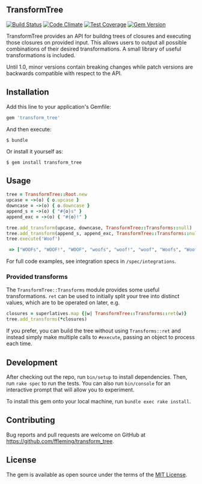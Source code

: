 TransformTree
---
[![Build Status](https://travis-ci.org/ffleming/transform_tree.svg?branch=master)](https://travis-ci.org/ffleming/transform_tree)
[![Code Climate](https://codeclimate.com/github/ffleming/transform_tree/badges/gpa.svg)](https://codeclimate.com/github/ffleming/transform_tree)
[![Test Coverage](https://codeclimate.com/github/ffleming/transform_tree/badges/coverage.svg)](https://codeclimate.com/github/ffleming/transform_tree/coverage)
[![Gem Version](https://badge.fury.io/rb/transform_tree.svg)](https://badge.fury.io/rb/transform_tree)

TransformTree provides an API for buildng trees of closures and executing those closures on provided input.  This allows users to output all possible combinations of their desired transformations.  A small library of useful transformations is included.

Until 1.0, minor versions contain breaking changes while patch versions are
backwards compatible with respect to the API.
## Installation

Add this line to your application's Gemfile:

```ruby
gem 'transform_tree'
```

And then execute:

    $ bundle

Or install it yourself as:

    $ gem install transform_tree

## Usage
```ruby
tree = TransformTree::Root.new
upcase = ->(o) { o.upcase }
downcase = ->(o) { o.downcase }
append_s = ->(o) { "#{o}s" }
append_exc = ->(o) { "#{o}!" }

tree.add_transform(upcase, downcase, TransformTree::Transforms::null)
tree.add_transform(append_s, append_exc, TransformTree::Transforms::null)
tree.execute('Woof')
```
```ruby
 => ["WOOFs", "WOOF!", "WOOF", "woofs", "woof!", "woof", "Woofs", "Woof!", "Woof"]
```

For full code examples, see integration specs in `/spec/integrations`.

### Provided transforms
The `TransformTree::Transforms` module provides some useful transformations.  `ret` can be used to initially split your tree into distinct values, which are to be operated on later, e.g.
```ruby
closures = superlatives.map {|w| TransformTree::Transforms::ret(w)}
tree.add_transforms(*closures)
```

If you prefer, you can build the tree without using `Transforms::ret` and instead simply make multiple calls to `#execute`, passing an object to process each time.

## Development

After checking out the repo, run `bin/setup` to install dependencies. Then, run `rake spec` to run the tests. You can also run `bin/console` for an interactive prompt that will allow you to experiment.

To install this gem onto your local machine, run `bundle exec rake install`.

## Contributing

Bug reports and pull requests are welcome on GitHub at https://github.com/ffleming/transform_tree.

## License

The gem is available as open source under the terms of the [MIT License](http://opensource.org/licenses/MIT).

